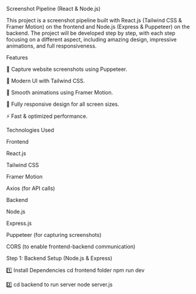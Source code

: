 Screenshot Pipeline (React & Node.js)

This project is a screenshot pipeline built with React.js (Tailwind CSS & Framer Motion) on the frontend and Node.js (Express & Puppeteer) on the backend. The project will be developed step by step, with each step focusing on a different aspect, including amazing design, impressive animations, and full responsiveness.

Features

📸 Capture website screenshots using Puppeteer.

🎨 Modern UI with Tailwind CSS.

🚀 Smooth animations using Framer Motion.

📱 Fully responsive design for all screen sizes.

⚡ Fast & optimized performance.

Technologies Used

Frontend

React.js

Tailwind CSS

Framer Motion

Axios (for API calls)

Backend

Node.js

Express.js

Puppeteer (for capturing screenshots)

CORS (to enable frontend-backend communication)

Step 1: Backend Setup (Node.js & Express)

1️⃣ Install Dependencies
 cd frontend folder
 npm run dev


2️⃣ cd backend to run server
 node server.js



